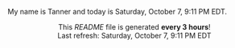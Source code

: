 My name is Tanner and today is Saturday, October 7, 9:11 PM EDT.

<p align="center">This <i>README</i> file is generated <b>every 3 hours</b>!</br>Last refresh: Saturday, October 7, 9:11 PM EDT<br /></p>
